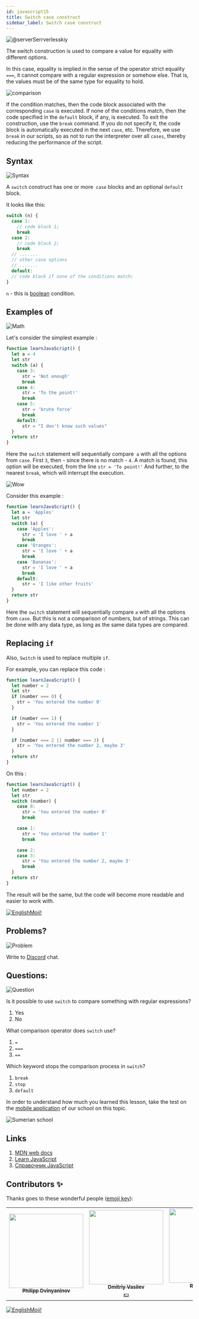 ```yaml
---
id: javascript15
title: Switch case construct
sidebar_label: Switch case construct
---
```


![@serverSerrverlesskiy](/img/javascript/headers/14.jpg)

The switch construction is used to compare a value for equality with different options.

In this case, equality is implied in the sense of the operator strict equality `===`, it cannot compare with a regular expression or somehow else. That is, the values must be of the same type for equality to hold.

![comparison](https://media.giphy.com/media/icJA0VF7ntoEL18Jez/giphy.gif)

If the condition matches, then the code block associated with the corresponding `case` is executed. If none of the conditions match, then the code specified in the `default` block, if any, is executed. To exit the construction, use the `break` command. If you do not specify it, the code block is automatically executed in the next `case`, etc. Therefore, we use `break` in our scripts, so as not to run the interpreter over all `cases`, thereby reducing the performance of the script.

## Syntax

![Syntax](https://media.giphy.com/media/yR4xZagT71AAM/giphy.gif)

A `switch` construct has one or more` case` blocks and an optional `default` block.

It looks like this:

```jsx
switch (n) {
  case 1:
    // code block 1;
    break
  case 2:
    // code block 2;
    break
  // .......
  // other case options
  // .......
  default:
  // code block if none of the conditions match;
}
```

`n` - this is [boolean](https://react-native-village.github.io/docs/javascript08) condition.

## Examples of

![Math](https://media.giphy.com/media/xT1Ra5h24Eliux3UVq/giphy.gif)

Let's consider the simplest example :

```jsx live
function learnJavaScript() {
  let a = 4
  let str
  switch (a) {
    case 3:
      str = 'Not enough'
      break
    case 4:
      str = 'To the point!'
      break
    case 5:
      str = 'brute force'
      break
    default:
      str = "I don't know such values"
  }
  return str
}
```

Here the `switch` statement will sequentially compare` a` with all the options from `case`.
First `3`, then - since there is no match - `4`. A match is found, this option will be executed, from the line `str = 'To point!'` And further, to the nearest `break`, which will interrupt the execution.

![Wow](https://media.giphy.com/media/3oriO13KTkzPwTykp2/giphy.gif)

Consider this example :

```jsx live
function learnJavaScript() {
  let a = 'Apples'
  let str
  switch (a) {
    case 'Apples':
      str = 'I love ' + a
      break
    case 'Oranges':
      str = 'I love ' + a
      break
    case 'Bananas':
      str = 'I love ' + a
      break
    default:
      str = 'I like other fruits'
  }
  return str
}
```

Here the `switch` statement will sequentially compare `a` with all the options from `case`. But this is not a comparison of numbers, but of strings. This can be done with any data type, as long as the same data types are compared.

## Replacing `if`

Also, `Switch` is used to replace multiple `if`.

For example, you can replace this code :

```jsx live
function learnJavaScript() {
  let number = 2
  let str
  if (number === 0) {
    str = 'You entered the number 0'
  }

  if (number === 1) {
    str = 'You entered the number 1'
  }

  if (number === 2 || number === 3) {
    str = 'You entered the number 2, maybe 3'
  }
  return str
}
```

On this :

```jsx live
function learnJavaScript() {
  let number = 2
  let str
  switch (number) {
    case 0:
      str = 'You entered the number 0'
      break

    case 1:
      str = 'You entered the number 1'
      break

    case 2:
    case 3:
      str = 'You entered the number 2, maybe 3'
      break
  }
  return str
}
```

The result will be the same, but the code will become more readable and easier to work with.

 [![EnglishMoji!](/img/logo/NeuroCoder.png)](https://vk.com/neurocoder)

## Problems?

![Problem](https://media.giphy.com/media/xTiTnGeUsWOEwsGoG4/giphy.gif)

Write to [Discord](https://discord.gg/6GDAfXn) chat.

## Questions:

![Question](https://media.giphy.com/media/l0HlRnAWXxn0MhKLK/giphy.gif)

Is it possible to use `switch` to compare something with regular expressions?

1. Yes
2. No

What comparison operator does `switch` use?

1. `=`
2. `===`
3. `==`

Which keyword stops the comparison process in `switch`?

1. `break`
2. `stop`
3. `default`

In order to understand how much you learned this lesson, take the test on the [mobile application](http://onelink.to/njhc95) of our school on this topic.

![Sumerian school](/img/app.jpg)

## Links

1.  [MDN web docs](https://developer.mozilla.org/ru/docs/Web/JavaScript/Reference/Statements/switch)
2.  [Learn JavaScript](https://learn.javascript.ru/switch)
3.  [Справочник JavaScript](https://javascript.ru/switch)

## Contributors ✨

Thanks goes to these wonderful people ([emoji key](https://allcontributors.org/docs/en/emoji-key)):

<!-- ALL-CONTRIBUTORS-LIST:START - Do not remove or modify this section -->
<!-- prettier-ignore-start -->
<!-- markdownlint-disable -->
<table>
  <tr>
    <td align="center"><a href="https://github.com/FELiX-RN"><img src="https://avatars0.githubusercontent.com/u/72006627?v=4?s=200" width="200px;" alt=""/><br /><sub><b>Philipp Dvinyaninov</b></sub></a><br /><a href="https://github.com/gHashTag/react-native-village/commits?author=FELiX-RN" title="Documentation">  </a></td>
    <td align="center"><a href="https://fullstackserverless.github.io/"><img src="https://avatars0.githubusercontent.com/u/6774813?v=4?s=200" width="200px;" alt=""/><br /><sub><b>Dmitriy Vasilev</b></sub></a><br /><a href="#financial-gHashTag" title="Financial">💵</a></td>
    <td align="center"><a href="https://github.com/Resoner2005"><img src="https://avatars1.githubusercontent.com/u/75675814?v=4?s=200" width="200px;" alt=""/><br /><sub><b>Resoner2005</b></sub></a><br /><a href="https://github.com/gHashTag/react-native-village/issues?q=author%3AResoner2005" title="Bug reports">🐛 🎨 🖋</a></td>
    <td align="center"><a href="https://github.com/Navernoss"><img src="https://avatars0.githubusercontent.com/u/75784137?v=4?s=200" width="200px;" alt=""/><br /><sub><b>Navernoss</b></sub></a><br /><a href="#content-Navernoss" title="Content">🖋 🐛 🎨 </a></td>
  </tr>
  
</table>

<!-- markdownlint-restore -->
<!-- prettier-ignore-end -->

<!-- ALL-CONTRIBUTORS-LIST:END -->

[![EnglishMoji!](/img/logo/NeuroCoder.png)](https://vk.com/neurocoder)
